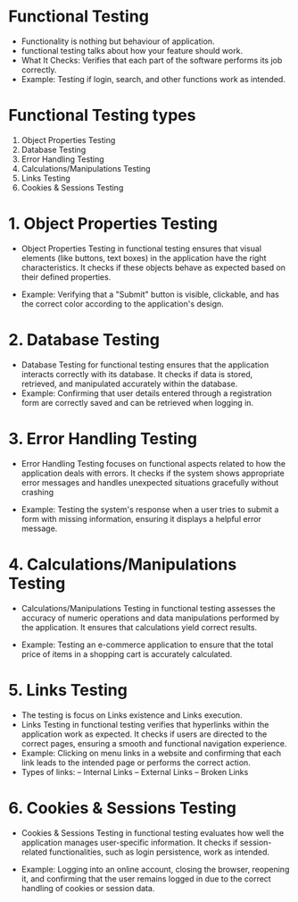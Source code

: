 
# Functional Testing 

- Functionality is nothing but behaviour of application.
- functional testing talks about how your feature should work.
- What It Checks: Verifies that each part of the software performs its job correctly.
- Example: Testing if login, search, and other functions work as intended.

# Functional Testing types
1. Object Properties Testing
2. Database Testing
3. Error Handling Testing
4. Calculations/Manipulations Testing
5. Links Testing
6. Cookies & Sessions Testing


# 1. Object Properties Testing

- Object Properties Testing in functional testing ensures that visual elements (like buttons,
text boxes) in the application have the right characteristics. It checks if these objects behave
as expected based on their defined properties.

- Example: Verifying that a "Submit" button is visible, clickable, and has the correct color
according to the application's design.

# 2. Database Testing

- Database Testing for functional testing ensures that the application interacts correctly with
its database. It checks if data is stored, retrieved, and manipulated accurately within the
database.
- Example: Confirming that user details entered through a registration form are correctly
saved and can be retrieved when logging in.

# 3. Error Handling Testing

- Error Handling Testing focuses on functional aspects related to how the application deals
with errors. It checks if the system shows appropriate error messages and handles
unexpected situations gracefully without crashing

- Example: Testing the system's response when a user tries to submit a form with missing
information, ensuring it displays a helpful error message.

# 4. Calculations/Manipulations Testing

- Calculations/Manipulations Testing in functional testing assesses the accuracy of numeric
operations and data manipulations performed by the application. It ensures that
calculations yield correct results.

- Example: Testing an e-commerce application to ensure that the total price of items in a
shopping cart is accurately calculated.

# 5. Links Testing

- The testing is focus on Links existence and Links execution.
- Links Testing in functional testing verifies that hyperlinks within the application work as
expected. It checks if users are directed to the correct pages, ensuring a smooth and
functional navigation experience.
- Example: Clicking on menu links in a website and confirming that each link leads to the
intended page or performs the correct action.
-  Types of links:
– Internal Links
– External Links
– Broken Links

# 6. Cookies & Sessions Testing

- Cookies & Sessions Testing in functional testing evaluates how well the application manages
user-specific information. It checks if session-related functionalities, such as login
persistence, work as intended.

- Example: Logging into an online account, closing the browser, reopening it, and confirming
that the user remains logged in due to the correct handling of cookies or session data.
